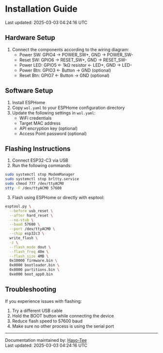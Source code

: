 # Installation GuideLast updated: 2025-03-03 04:24:16 UTC## Hardware Setup1. Connect the components according to the wiring diagram:   - Power SW: GPIO4 -> POWER_SW+, GND -> POWER_SW-   - Reset SW: GPIO6 -> RESET_SW+, GND -> RESET_SW-   - Power LED: GPIO5 <- 1kΩ resistor <- LED+, GND -> LED-   - Power Btn: GPIO3 <- Button -> GND (optional)   - Reset Btn: GPIO7 <- Button -> GND (optional)## Software Setup1. Install ESPHome2. Copy `wol.yaml` to your ESPHome configuration directory3. Update the following settings in `wol.yaml`:   - WiFi credentials   - Target MAC address   - API encryption key (optional)   - Access Point password (optional)## Flashing Instructions1. Connect ESP32-C3 via USB2. Run the following commands:```bashsudo systemctl stop ModemManagersudo systemctl stop brltty.servicesudo chmod 777 /dev/ttyACM0stty -F /dev/ttyACM0 57600```3. Flash using ESPHome or directly with esptool:```bashesptool.py \  --before usb_reset \  --after hard_reset \  --no-stub \  --baud 57600 \  --port /dev/ttyACM0 \  --chip esp32c3 \  write_flash \  -z \  --flash_mode dout \  --flash_freq 40m \  --flash_size 4MB \  0x10000 firmware.bin \  0x0000 bootloader.bin \  0x8000 partitions.bin \  0xe000 boot_app0.bin```## TroubleshootingIf you experience issues with flashing:1. Try a different USB cable2. Hold the BOOT button while connecting the device3. Reduce flash speed to 57600 baud4. Make sure no other process is using the serial port---Documentation maintained by: [Hayo-Tee](https://github.com/Hayo-Tee)  Last updated: 2025-03-03 04:24:16 UTC